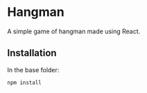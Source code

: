# Hangman

A simple game of hangman made using React.

## Installation

In the base folder:

```node
npm install
```

